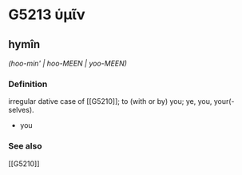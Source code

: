 # G5213 ὑμῖν

## hymîn

_(hoo-min' | hoo-MEEN | yoo-MEEN)_

### Definition

irregular dative case of [[G5210]]; to (with or by) you; ye, you, your(-selves).

- you

### See also

[[G5210]]

